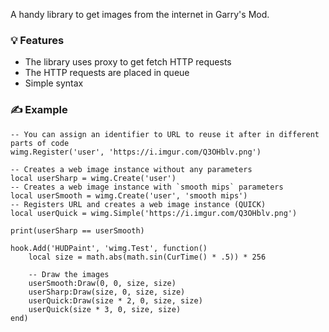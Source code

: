 A handy library to get images from the internet in Garry's Mod.

### 💡 Features
- The library uses proxy to get fetch HTTP requests
- The HTTP requests are placed in queue
- Simple syntax

### ✍️ Example
```lua=
-- You can assign an identifier to URL to reuse it after in different parts of code
wimg.Register('user', 'https://i.imgur.com/Q3OHblv.png')

-- Creates a web image instance without any parameters
local userSharp = wimg.Create('user')
-- Creates a web image instance with `smooth mips` parameters
local userSmooth = wimg.Create('user', 'smooth mips')
-- Registers URL and creates a web image instance (QUICK)
local userQuick = wimg.Simple('https://i.imgur.com/Q3OHblv.png')

print(userSharp == userSmooth)

hook.Add('HUDPaint', 'wimg.Test', function()
    local size = math.abs(math.sin(CurTime() * .5)) * 256

    -- Draw the images
    userSmooth:Draw(0, 0, size, size)
    userSharp:Draw(size, 0, size, size)
    userQuick:Draw(size * 2, 0, size, size)
    userQuick(size * 3, 0, size, size)
end)
```